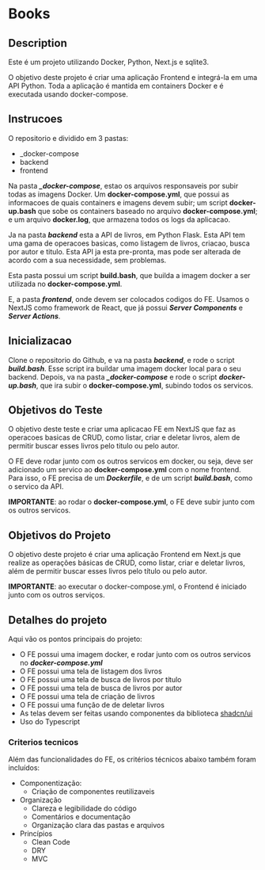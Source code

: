 # Books

## Description

Este é um projeto utilizando Docker, Python, Next.js e sqlite3.

O objetivo deste projeto é criar uma aplicação Frontend e integrá-la em uma API Python. Toda a aplicação é mantida em containers Docker e é executada usando docker-compose.

## Instrucoes

O repositorio e dividido em 3 pastas:

- \_docker-compose
- backend
- frontend

Na pasta **_\_docker-compose_**, estao os arquivos responsaveis por subir todas as imagens Docker. Um **docker-compose.yml**, que possui as informacoes de quais containers e imagens devem subir; um script **docker-up.bash** que sobe os containers baseado no arquivo **docker-compose.yml**; e um arquivo **docker.log**, que armazena todos os logs da aplicacao.

Ja na pasta **_backend_** esta a API de livros, em Python Flask. Esta API tem uma gama de operacoes basicas, como listagem de livros, criacao, busca por autor e titulo. Esta API ja esta pre-pronta, mas pode ser alterada de acordo com a sua necessidade, sem problemas.

Esta pasta possui um script **build.bash**, que builda a imagem docker a ser utilizada no **docker-compose.yml**.

E, a pasta **_frontend_**, onde devem ser colocados codigos do FE. Usamos o NextJS como framework de React, que já possui **_Server Components_** e **_Server Actions_**.

## Inicializacao

Clone o repositorio do Github, e va na pasta **_backend_**, e rode o script **_build.bash_**. Esse script ira buildar uma imagem docker local para o seu backend. Depois, va na pasta **_\_docker-compose_** e rode o script **_docker-up.bash_**, que ira subir o **docker-compose.yml**, subindo todos os servicos.

## Objetivos do Teste

O objetivo deste teste e criar uma aplicacao FE em NextJS que faz as operacoes basicas de CRUD, como listar, criar e deletar livros, alem de permitir buscar esses livros pelo titulo ou pelo autor.

O FE deve rodar junto com os outros servicos em docker, ou seja, deve ser adicionado um servico ao **docker-compose.yml** com o nome frontend. Para isso, o FE precisa de um **_Dockerfile_**, e de um script **_build.bash_**, como o servico da API.

**IMPORTANTE**: ao rodar o **docker-compose.yml**, o FE deve subir junto com os outros servicos.

## Objetivos do Projeto

O objetivo deste projeto é criar uma aplicação Frontend em Next.js que realize as operações básicas de CRUD, como listar, criar e deletar livros, além de permitir buscar esses livros pelo título ou pelo autor.

**IMPORTANTE**: ao executar o docker-compose.yml, o Frontend é iniciado junto com os outros serviços.

## Detalhes do projeto

Aqui vão os pontos principais do projeto:

- O FE possui uma imagem docker, e rodar junto com os outros servicos no **_docker-compose.yml_**
- O FE possui uma tela de listagem dos livros
- O FE possui uma tela de busca de livros por título
- O FE possui uma tela de busca de livros por autor
- O FE possui uma tela de criação de livros
- O FE possui uma função de de deletar livros
- As telas devem ser feitas usando componentes da biblioteca [shadcn/ui](https://ui.shadcn.com/)
- Uso do Typescript

### Criterios tecnicos

Além das funcionalidades do FE, os critérios técnicos abaixo também foram incluídos:

- Componentização:
  - Criação de componentes reutilizaveis
- Organização
  - Clareza e legibilidade do código
  - Comentários e documentação
  - Organização clara das pastas e arquivos
- Princípios
  - Clean Code
  - DRY
  - MVC
